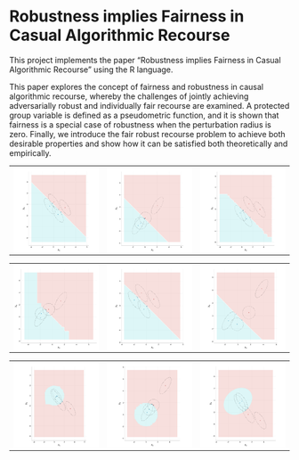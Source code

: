 
<!-- README.md is generated from README.Rmd. Please edit that file -->

# Robustness implies Fairness in Casual Algorithmic Recourse

This project implements the paper “Robustness implies Fairness in Casual
Algorithmic Recourse” using the R language.

This paper explores the concept of fairness and robustness in causal
algorithmic recourse, whereby the challenges of jointly achieving
adversarially robust and individually fair recourse are examined. A
protected group variable is defined as a pseudometric function, and it
is shown that fairness is a special case of robustness when the
perturbation radius is zero. Finally, we introduce the fair robust
recourse problem to achieve both desirable properties and show how it
can be satisfied both theoretically and empirically.

<table width="100%" border="0">
<tr>
<td>
<a>
<img src="images/110: SCM:LIN__label:LIN__w:unaware__b:0_h:GLM_l:unaware_delta:1.svg" width="300" align="left" />
</a>
</td>
<td>
<a>
<img src="images/111: SCM:ANM__label:LIN__w:unaware__b:0_h:GLM_l:unaware_delta:1.svg" width="300" align="left" />
</a>
</td>
<td>
<a>
<img src="images/112: SCM:LIN__label:LIN__w:unaware__b:0_h:GBM_l:unaware_delta:1.svg" width="300" align="left" />
</a>
</td>
</tr>
</table>
<table width="100%" border="0">
<tr>
<td>
<a>
<img src="images/113: SCM:ANM__label:LIN__w:unaware__b:0_h:GBM_l:unaware_delta:1.svg" width="300" align="left" />
</a>
</td>
<td>
<a>
<img src="images/114: SCM:LIN__label:LIN__w:unaware__b:0_h:SVM_l:unaware_delta:1.svg" width="300" align="left" />
</a>
</td>
<td>
<a>
<img src="images/115: SCM:ANM__label:LIN__w:unaware__b:0_h:SVM_l:unaware_delta:1.svg" width="300" align="left" />
</a>
</td>
</tr>
</table>
<table width="100%" border="0">
<tr>
<td>
<a>
<img src="images/116: SCM:LIN__label:NLM__w:unaware__b:2_h:GBM_l:unaware_delta:1.svg" width="300" align="left" />
</a>
</td>
<td>
<a>
<img src="images/117: SCM:ANM__label:NLM__w:unaware__b:2_h:GBM_l:unaware_delta:1.svg" width="300" align="left" />
</a>
</td>
<td>
<a>
<img src="images/118: SCM:LIN__label:NLM__w:unaware__b:2_h:SVM_l:unaware_delta:1.svg" width="300" align="left" />
</a>
</td>
</tr>
</table>
